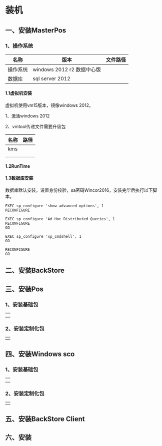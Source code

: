 # 装机



## 一、安装MasterPos

### 1、操作系统

| 名称     | 版本                       | 文件路径 |
| -------- | -------------------------- | -------- |
| 操作系统 | windows 2012 r2 数据中心版 |          |
| 数据库   | sql server 2012            |          |

#### 1.1虚拟机安装

虚拟机使用vm15版本，镜像windows 2012。

1、激活windows 2012

2、vmtool传递文件需要升级包

| 名称 | 路径 |
| ---- | ---- |
| kms  |      |
|      |      |
|      |      |

#### 1.2RunTime





#### 1.3数据库安装

数据库默认安装，设置身份校验，sa密码Wincor2016，安装完毕后执行以下脚本。

```
EXEC sp_configure 'show advanced options', 1
RECONFIGURE

EXEC sp_configure 'Ad Hoc Distributed Queries', 1
RECONFIGURE
GO

EXEC sp_configure 'xp_cmdshell', 1
GO

RECONFIGURE
GO
```



## 二、安装BackStore





## 三、安装Pos

### 1、安装基础包

|      |
| ---- |
|      |
|      |



### 2、安装定制化包

|      |
| ---- |
|      |



## 四、安装Windows sco

### 1、安装基础包

|      |
| ---- |
|      |
|      |



### 2、安装定制化包

|      |
| ---- |
|      |



## 五、安装BackStore Client





## 六、安装